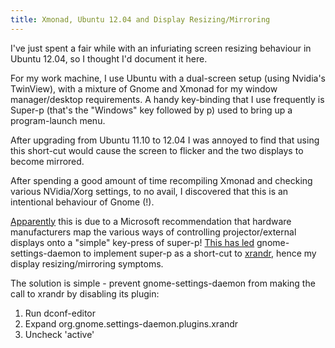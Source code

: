 ```yaml
---
title: Xmonad, Ubuntu 12.04 and Display Resizing/Mirroring
---
```

I've just spent a fair while with an infuriating screen resizing behaviour in
Ubuntu 12.04, so I thought I'd document it here.

For my work machine, I use Ubuntu with a dual-screen setup (using Nvidia's
TwinView), with a mixture of Gnome and Xmonad for my window manager/desktop
requirements. A handy key-binding that I use frequently is Super-p (that's the
"Windows" key followed by p) used to bring up a program-launch menu. 

After upgrading from Ubuntu 11.10 to 12.04 I was annoyed to find that using
this short-cut would cause the screen to flicker and the two displays to become
mirrored.

After spending a good amount of time recompiling Xmonad and checking various
NVidia/Xorg settings, to no avail, I discovered that this is an intentional
behaviour of Gnome (!).

[Apparently][1] this is due to a Microsoft recommendation that hardware
manufacturers map the various ways of controlling projector/external displays
onto a "simple" key-press of super-p! [This has led][2] gnome-settings-daemon
to implement super-p as a short-cut to [xrandr][3], hence my display
resizing/mirroring symptoms.

The solution is simple - prevent gnome-settings-daemon from making the
call to xrandr by disabling its plugin:

1. Run dconf-editor
1. Expand org.gnome.settings-daemon.plugins.xrandr
1. Uncheck 'active'

[1]: http://mjg59.livejournal.com/121851.html
[2]: https://bugs.launchpad.net/ubuntu/+source/linux/+bug/539477
[3]: http://xorg.freedesktop.org/wiki/Projects/XRandR
